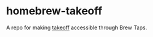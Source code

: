 # homebrew-takeoff

A repo for making [takeoff](https://github.com/DrPoppyseed/takeoff) accessible through Brew Taps.

